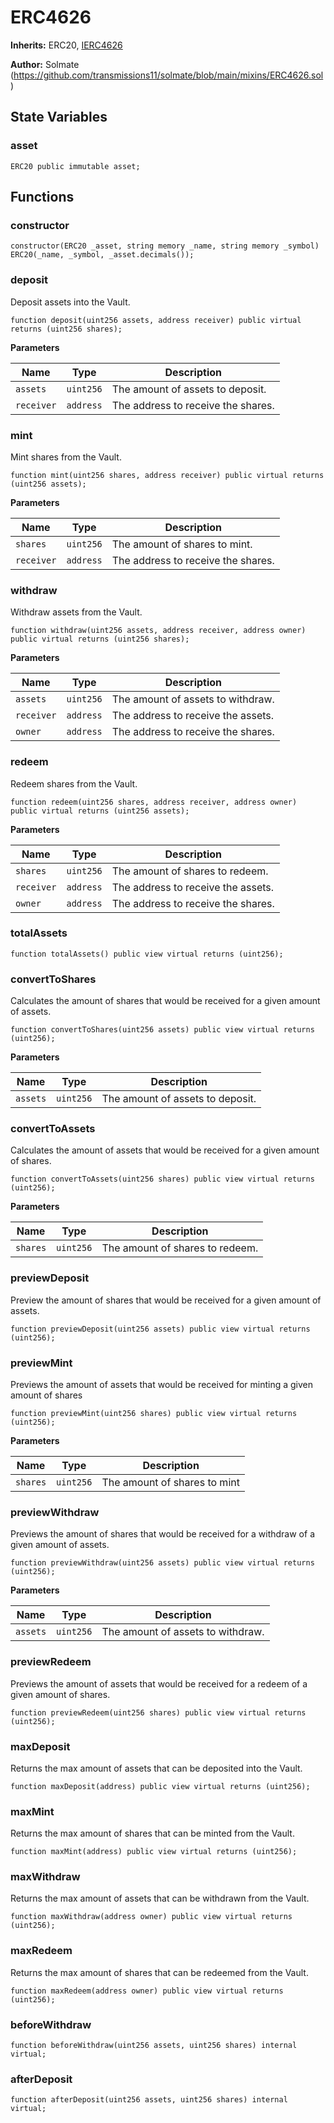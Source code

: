 # ERC4626

**Inherits:**
ERC20, [IERC4626](/erc-4626/interfaces/IERC4626.sol/interface.IERC4626.md)

**Author:**
Solmate (https://github.com/transmissions11/solmate/blob/main/mixins/ERC4626.sol)


## State Variables
### asset

```solidity
ERC20 public immutable asset;
```


## Functions
### constructor


```solidity
constructor(ERC20 _asset, string memory _name, string memory _symbol) ERC20(_name, _symbol, _asset.decimals());
```

### deposit

Deposit assets into the Vault.


```solidity
function deposit(uint256 assets, address receiver) public virtual returns (uint256 shares);
```
**Parameters**

|Name|Type|Description|
|----|----|-----------|
|`assets`|`uint256`|The amount of assets to deposit.|
|`receiver`|`address`|The address to receive the shares.|


### mint

Mint shares from the Vault.


```solidity
function mint(uint256 shares, address receiver) public virtual returns (uint256 assets);
```
**Parameters**

|Name|Type|Description|
|----|----|-----------|
|`shares`|`uint256`|The amount of shares to mint.|
|`receiver`|`address`|The address to receive the shares.|


### withdraw

Withdraw assets from the Vault.


```solidity
function withdraw(uint256 assets, address receiver, address owner) public virtual returns (uint256 shares);
```
**Parameters**

|Name|Type|Description|
|----|----|-----------|
|`assets`|`uint256`|The amount of assets to withdraw.|
|`receiver`|`address`|The address to receive the assets.|
|`owner`|`address`|The address to receive the shares.|


### redeem

Redeem shares from the Vault.


```solidity
function redeem(uint256 shares, address receiver, address owner) public virtual returns (uint256 assets);
```
**Parameters**

|Name|Type|Description|
|----|----|-----------|
|`shares`|`uint256`|The amount of shares to redeem.|
|`receiver`|`address`|The address to receive the assets.|
|`owner`|`address`|The address to receive the shares.|


### totalAssets


```solidity
function totalAssets() public view virtual returns (uint256);
```

### convertToShares

Calculates the amount of shares that would be received for a given amount of assets.


```solidity
function convertToShares(uint256 assets) public view virtual returns (uint256);
```
**Parameters**

|Name|Type|Description|
|----|----|-----------|
|`assets`|`uint256`|The amount of assets to deposit.|


### convertToAssets

Calculates the amount of assets that would be received for a given amount of shares.


```solidity
function convertToAssets(uint256 shares) public view virtual returns (uint256);
```
**Parameters**

|Name|Type|Description|
|----|----|-----------|
|`shares`|`uint256`|The amount of shares to redeem.|


### previewDeposit

Preview the amount of shares that would be received for a given amount of assets.


```solidity
function previewDeposit(uint256 assets) public view virtual returns (uint256);
```

### previewMint

Previews the amount of assets that would be received for minting a given amount of shares


```solidity
function previewMint(uint256 shares) public view virtual returns (uint256);
```
**Parameters**

|Name|Type|Description|
|----|----|-----------|
|`shares`|`uint256`|The amount of shares to mint|


### previewWithdraw

Previews the amount of shares that would be received for a withdraw of a given amount of assets.


```solidity
function previewWithdraw(uint256 assets) public view virtual returns (uint256);
```
**Parameters**

|Name|Type|Description|
|----|----|-----------|
|`assets`|`uint256`|The amount of assets to withdraw.|


### previewRedeem

Previews the amount of assets that would be received for a redeem of a given amount of shares.


```solidity
function previewRedeem(uint256 shares) public view virtual returns (uint256);
```

### maxDeposit

Returns the max amount of assets that can be deposited into the Vault.


```solidity
function maxDeposit(address) public view virtual returns (uint256);
```

### maxMint

Returns the max amount of shares that can be minted from the Vault.


```solidity
function maxMint(address) public view virtual returns (uint256);
```

### maxWithdraw

Returns the max amount of assets that can be withdrawn from the Vault.


```solidity
function maxWithdraw(address owner) public view virtual returns (uint256);
```

### maxRedeem

Returns the max amount of shares that can be redeemed from the Vault.


```solidity
function maxRedeem(address owner) public view virtual returns (uint256);
```

### beforeWithdraw


```solidity
function beforeWithdraw(uint256 assets, uint256 shares) internal virtual;
```

### afterDeposit


```solidity
function afterDeposit(uint256 assets, uint256 shares) internal virtual;
```

